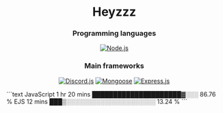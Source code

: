 <h1 align="center">Heyzzz<br></h1>
<h3 align="center">Programming languages<br></h3>
<p align="center"> <a target="_blank" href="https://nodejs.org/ru"><img alt="Node.js" src="https://img.shields.io/badge/-Node.js-262626?style=for-the-badge"></a></p>
<h3 align="center">Main frameworks</h3>
<p align="center">
  <a target="_blank" href="https://www.npmjs.com/package/discord.js"><img alt="Discord.js" src="https://img.shields.io/badge/-Discord.js-262626?style=for-the-badge"></a>
  <a target="_blank" href="https://www.npmjs.com/package/mongoose"><img alt="Mongoose" src="https://img.shields.io/badge/-Mongoose-262626?style=for-the-badge"></a>
  <a target="_blank" href="https://www.npmjs.com/package/express"><img alt="Express.js" src="https://img.shields.io/badge/-Express.js-262626?style=for-the-badge"></a>
</p>
<!--START_SECTION:waka-->
```text
JavaScript   1 hr 20 mins    █████████████████████▓░░░   86.76 % 
EJS          12 mins         ███▒░░░░░░░░░░░░░░░░░░░░░   13.24 % 
```
<!--END_SECTION:waka-->
